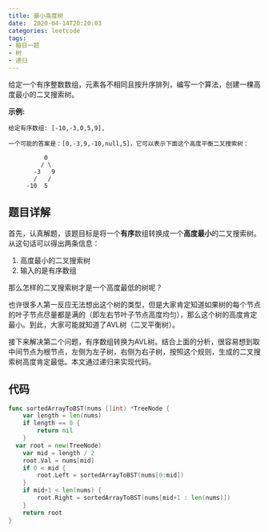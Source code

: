 ```yaml
---
title: 最小高度树
date:  2020-04-14T20:20:03
categories: leetcode
tags:
- 每日一题
- 树 
- 递归
---
```


给定一个有序整数数组，元素各不相同且按升序排列，编写一个算法，创建一棵高度最小的二叉搜索树。

**示例:**

```
给定有序数组: [-10,-3,0,5,9],

一个可能的答案是：[0,-3,9,-10,null,5]，它可以表示下面这个高度平衡二叉搜索树：

          0 
         / \ 
       -3   9 
       /   / 
     -10  5 

```

## 题目详解

首先，认真解题，该题目标是将一个**有序**数组转换成一个**高度最小**的二叉搜索树。从这句话可以得出两条信息：

1. 高度最小的二叉搜索树
2. 输入的是有序数组

那么怎样的二叉搜索树才是一个高度最低的树呢？

也许很多人第一反应无法想出这个树的类型，但是大家肯定知道如果树的每个节点的叶子节点尽量都是满的（即左右节叶子节点高度均匀），那么这个树的高度肯定最小。到此，大家可能就知道了AVL树（二叉平衡树）。

接下来解决第二个问题，有序数组转换为AVL树。结合上面的分析，很容易想到取中间节点为根节点，左侧为左子树，右侧为右子树，按照这个规则，生成的二叉搜索树高度肯定最低。本文通过递归来实现代码。

## 代码

```go
func sortedArrayToBST(nums []int) *TreeNode {
	var length = len(nums)
	if length == 0 {
		return nil
	}
  var root = new(TreeNode)
	var mid = length / 2
	root.Val = nums[mid]
	if 0 < mid {
		root.Left = sortedArrayToBST(nums[0:mid])
	}
	if mid+1 < len(nums) {
		root.Right = sortedArrayToBST(nums[mid+1 : len(nums)])
	}
	return root
}
```



